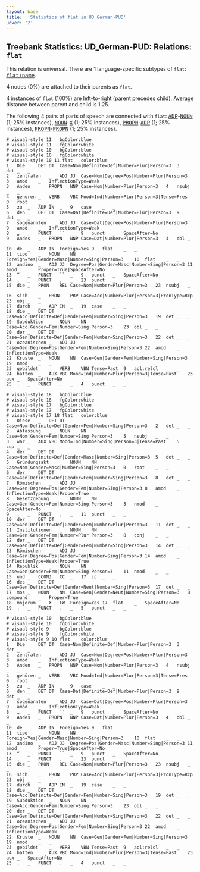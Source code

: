```yaml
---
layout: base
title:  'Statistics of flat in UD_German-PUD'
udver: '2'
---
```


## Treebank Statistics: UD_German-PUD: Relations: `flat`

This relation is universal.
There are 1 language-specific subtypes of `flat`: <tt><a href="de_pud-dep-flat-name.html">flat:name</a></tt>.

4 nodes (0%) are attached to their parents as `flat`.

4 instances of `flat` (100%) are left-to-right (parent precedes child).
Average distance between parent and child is 1.25.

The following 4 pairs of parts of speech are connected with `flat`: <tt><a href="de_pud-pos-ADP.html">ADP</a></tt>-<tt><a href="de_pud-pos-NOUN.html">NOUN</a></tt> (1; 25% instances), <tt><a href="de_pud-pos-NOUN.html">NOUN</a></tt>-<tt><a href="de_pud-pos-X.html">X</a></tt> (1; 25% instances), <tt><a href="de_pud-pos-PROPN.html">PROPN</a></tt>-<tt><a href="de_pud-pos-ADP.html">ADP</a></tt> (1; 25% instances), <tt><a href="de_pud-pos-PROPN.html">PROPN</a></tt>-<tt><a href="de_pud-pos-PROPN.html">PROPN</a></tt> (1; 25% instances).


~~~ conllu
# visual-style 11	bgColor:blue
# visual-style 11	fgColor:white
# visual-style 10	bgColor:blue
# visual-style 10	fgColor:white
# visual-style 10 11 flat	color:blue
1	Die	_	DET	DT	Case=Nom|Definite=Def|Number=Plur|Person=3	3	det	_	_
2	zentralen	_	ADJ	JJ	Case=Nom|Degree=Pos|Number=Plur|Person=3	3	amod	_	InflectionType=Weak
3	Anden	_	PROPN	NNP	Case=Nom|Number=Plur|Person=3	4	nsubj	_	_
4	gehören	_	VERB	VBC	Mood=Ind|Number=Plur|Person=3|Tense=Pres	0	root	_	_
5	zu	_	ADP	IN	_	9	case	_	_
6	den	_	DET	DT	Case=Dat|Definite=Def|Number=Plur|Person=3	9	det	_	_
7	sogenannten	_	ADJ	JJ	Case=Dat|Degree=Pos|Number=Plur|Person=3	9	amod	_	InflectionType=Weak
8	„	_	PUNCT	``	_	9	punct	_	SpaceAfter=No
9	Andes	_	PROPN	NNP	Case=Dat|Number=Plur|Person=3	4	obl	_	_
10	de	_	ADP	IN	Foreign=Yes	9	flat	_	_
11	tipo	_	NOUN	NN	Foreign=Yes|Gender=Masc|Number=Sing|Person=3	10	flat	_	_
12	andino	_	ADJ	JJ	Degree=Pos|Gender=Masc|Number=Sing|Person=3	11	amod	_	Proper=True|SpaceAfter=No
13	“	_	PUNCT	``	_	9	punct	_	SpaceAfter=No
14	,	_	PUNCT	,	_	23	punct	_	_
15	die	_	PRON	REL	Case=Nom|Number=Plur|Person=3	23	nsubj	_	_
16	sich	_	PRON	PRP	Case=Acc|Number=Plur|Person=3|PronType=Rcp	23	obj	_	_
17	durch	_	ADP	IN	_	19	case	_	_
18	die	_	DET	DT	Case=Acc|Definite=Def|Gender=Fem|Number=Sing|Person=3	19	det	_	_
19	Subduktion	_	NOUN	NN	Case=Acc|Gender=Fem|Number=Sing|Person=3	23	obl	_	_
20	der	_	DET	DT	Case=Gen|Definite=Def|Gender=Fem|Number=Sing|Person=3	22	det	_	_
21	ozeanischen	_	ADJ	JJ	Case=Gen|Degree=Pos|Gender=Fem|Number=Sing|Person=3	22	amod	_	InflectionType=Weak
22	Kruste	_	NOUN	NN	Case=Gen|Gender=Fem|Number=Sing|Person=3	19	nmod	_	_
23	gebildet	_	VERB	VBN	Tense=Past	9	acl:relcl	_	_
24	hatten	_	AUX	VBC	Mood=Ind|Number=Plur|Person=3|Tense=Past	23	aux	_	SpaceAfter=No
25	.	_	PUNCT	.	_	4	punct	_	_

~~~


~~~ conllu
# visual-style 18	bgColor:blue
# visual-style 18	fgColor:white
# visual-style 17	bgColor:blue
# visual-style 17	fgColor:white
# visual-style 17 18 flat	color:blue
1	Diese	_	DET	DT	Case=Nom|Definite=Def|Gender=Fem|Number=Sing|Person=3	2	det	_	_
2	Abfassung	_	NOUN	NN	Case=Nom|Gender=Fem|Number=Sing|Person=3	5	nsubj	_	_
3	war	_	AUX	VBC	Mood=Ind|Number=Sing|Person=3|Tense=Past	5	cop	_	_
4	der	_	DET	DT	Case=Nom|Definite=Def|Gender=Masc|Number=Sing|Person=3	5	det	_	_
5	Gründungsakt	_	NOUN	NN	Case=Nom|Gender=Masc|Number=Sing|Person=3	0	root	_	_
6	der	_	DET	DT	Case=Gen|Definite=Def|Gender=Fem|Number=Sing|Person=3	8	det	_	_
7	Römischen	_	ADJ	JJ	Case=Gen|Degree=Pos|Gender=Fem|Number=Sing|Person=3	8	amod	_	InflectionType=Weak|Proper=True
8	Gesetzgebung	_	NOUN	NN	Case=Gen|Gender=Fem|Number=Sing|Person=3	5	nmod	_	SpaceAfter=No
9	,	_	PUNCT	,	_	11	punct	_	_
10	der	_	DET	DT	Case=Gen|Definite=Def|Gender=Fem|Number=Plur|Person=3	11	det	_	_
11	Institutionen	_	NOUN	NN	Case=Gen|Gender=Fem|Number=Plur|Person=3	8	conj	_	_
12	der	_	DET	DT	Case=Gen|Definite=Def|Gender=Fem|Number=Sing|Person=3	14	det	_	_
13	Römischen	_	ADJ	JJ	Case=Gen|Degree=Pos|Gender=Fem|Number=Sing|Person=3	14	amod	_	InflectionType=Weak|Proper=True
14	Republik	_	NOUN	NN	Case=Gen|Gender=Fem|Number=Sing|Person=3	11	nmod	_	_
15	und	_	CCONJ	CC	_	17	cc	_	_
16	des	_	DET	DT	Case=Gen|Definite=Def|Gender=Neut|Number=Sing|Person=3	17	det	_	_
17	mos	_	NOUN	NN	Case=Gen|Gender=Neut|Number=Sing|Person=3	8	compound	_	Proper=True
18	mojorum	_	X	FW	Foreign=Yes	17	flat	_	SpaceAfter=No
19	.	_	PUNCT	.	_	5	punct	_	_

~~~


~~~ conllu
# visual-style 10	bgColor:blue
# visual-style 10	fgColor:white
# visual-style 9	bgColor:blue
# visual-style 9	fgColor:white
# visual-style 9 10 flat	color:blue
1	Die	_	DET	DT	Case=Nom|Definite=Def|Number=Plur|Person=3	3	det	_	_
2	zentralen	_	ADJ	JJ	Case=Nom|Degree=Pos|Number=Plur|Person=3	3	amod	_	InflectionType=Weak
3	Anden	_	PROPN	NNP	Case=Nom|Number=Plur|Person=3	4	nsubj	_	_
4	gehören	_	VERB	VBC	Mood=Ind|Number=Plur|Person=3|Tense=Pres	0	root	_	_
5	zu	_	ADP	IN	_	9	case	_	_
6	den	_	DET	DT	Case=Dat|Definite=Def|Number=Plur|Person=3	9	det	_	_
7	sogenannten	_	ADJ	JJ	Case=Dat|Degree=Pos|Number=Plur|Person=3	9	amod	_	InflectionType=Weak
8	„	_	PUNCT	``	_	9	punct	_	SpaceAfter=No
9	Andes	_	PROPN	NNP	Case=Dat|Number=Plur|Person=3	4	obl	_	_
10	de	_	ADP	IN	Foreign=Yes	9	flat	_	_
11	tipo	_	NOUN	NN	Foreign=Yes|Gender=Masc|Number=Sing|Person=3	10	flat	_	_
12	andino	_	ADJ	JJ	Degree=Pos|Gender=Masc|Number=Sing|Person=3	11	amod	_	Proper=True|SpaceAfter=No
13	“	_	PUNCT	``	_	9	punct	_	SpaceAfter=No
14	,	_	PUNCT	,	_	23	punct	_	_
15	die	_	PRON	REL	Case=Nom|Number=Plur|Person=3	23	nsubj	_	_
16	sich	_	PRON	PRP	Case=Acc|Number=Plur|Person=3|PronType=Rcp	23	obj	_	_
17	durch	_	ADP	IN	_	19	case	_	_
18	die	_	DET	DT	Case=Acc|Definite=Def|Gender=Fem|Number=Sing|Person=3	19	det	_	_
19	Subduktion	_	NOUN	NN	Case=Acc|Gender=Fem|Number=Sing|Person=3	23	obl	_	_
20	der	_	DET	DT	Case=Gen|Definite=Def|Gender=Fem|Number=Sing|Person=3	22	det	_	_
21	ozeanischen	_	ADJ	JJ	Case=Gen|Degree=Pos|Gender=Fem|Number=Sing|Person=3	22	amod	_	InflectionType=Weak
22	Kruste	_	NOUN	NN	Case=Gen|Gender=Fem|Number=Sing|Person=3	19	nmod	_	_
23	gebildet	_	VERB	VBN	Tense=Past	9	acl:relcl	_	_
24	hatten	_	AUX	VBC	Mood=Ind|Number=Plur|Person=3|Tense=Past	23	aux	_	SpaceAfter=No
25	.	_	PUNCT	.	_	4	punct	_	_

~~~


